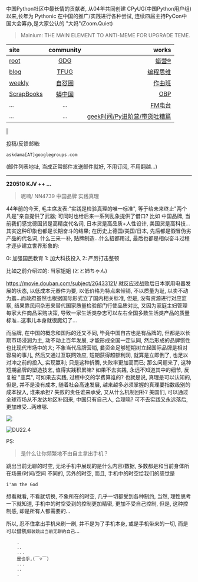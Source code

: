 中国Python社区中最长情的贡献者, 从04年共同创建 CPyUG(中国Python用户组)以来,长年为 Pythonic 在中国的推广/实践进行各种尝试, 连续四届主持PyCon中国大会筹办,是大家公认的 "大妈"(Zoom.Quiet)

> Mainium: THE MAIN ELEMENT TO ANTI-MEME FOR UPGRADE TEME.

| site | community | works |
| :-----| :----: | ----: |
| [root](http://zoomquiet.io/) | [GDG](https://blog.zhgdg.org/) | [蟒营®](https://doc.101.camp/) |
| [blog](https://blog.zoomquiet.io/pages/zoomquiet.html) | [TFUG](http://zh.tfug.world/) | [编程思维](https://py.101.camp/) |
| [weekly](http://weekly.pychina.org/) | [自怼圈](https://du.101.camp/) | [作曲班](https://mu.101.camp/) |
| [ScrapBooks](https://zoomquiet.io/collection.html) | [蟒中国](https://pychina.org/) | [OBP](https://zoomquiet.io/obp/index.html) |
| ... | ... | [FM电台](https://fm.101.camp/) |
| ... | ... | [geek时间/Py进阶营/带货吐糟篇](https://fm.101.camp/2020/geek2py-dama.html) 
 |


投稿/反馈邮箱:

    askdama[AT]googlegroups.com

(邮件列表地址, 
当成正常邮件发送邮件就好, 不用订阅, 不用翻越...)



---------------------------------------------------
**220510 KJV ++ ...**


> 呢喃/ NN4739 中国品牌 实践真理



44年前的今天, 毛主席发表:"实践是检验真理的唯一标准", 等于给未来终止"两个凡是"亲自提供了武器; 可同时也给后来一系列乱象提供了借口?
比如 中国品牌, 当前我们感觉德国货是高精度代名词, 日本货是高品质+人性设计, 美国货是高科技...其实这种印象也都是长期奋斗的结果; 在历史上德国/美国/日本, 先后都是徦冒伪劣产品的代名词, 什么三来一补, 贴牌制造...什么招都用过, 最后也都是相似奋斗过程才逐步建立世界形象的:

0: 加强国民教育
1: 加大科技投入
2: 严厉打击整顿

比如之前介绍过的: 当家姐姐 (とと姉ちゃん)

https://movie.douban.com/subject/26433121/
就反应过战败后日本家用电器发展的状态, 以低成本元器件为要, 以低价格为特点来倾销, 不以质量为耻, 以卖不动为羞...而政府虽然也根据国际形式立了国内相关标准, 但是, 没有资源进行对应监察, 结果靠民间杂志来替代国家质量检验部门行使品质对比, 又因为家庭主妇管理每家大件商品采购决策, 导致一家生活类杂志可以左右全国多数生活类产品的质量标准...这事儿本身就很魔幻了...

而品牌, 在中国的概念和国际的还又不同,
毕竟中国自古也是有品牌的, 但都是以长期市场浸润为主, 动不动上百年发展, 才能形成全国一定认同, 然后形成的品牌惯性也比现代市场中的大;
不象当代品牌营销, 嘦资金足够短期树立起国际品牌是相对容易的事儿, 然后又通过互联网效应, 短期获得超额利润, 就算是立即倒了, 也足以对冲之前的投入, 实现赢利; 只是这种折腾, 失败率更加高而已; 那么问题来了, 这种短期品牌的塑造技艺, 值得实践积累嘛? 如果不去实践, 永远不知道其中的细节, 反复被 "韮菜", 可如果去实践, 过程中交的学费算谁的? 也就是说, 真理是可以认知的, 但是, 并不是没有成本, 随着社会高速发展, 越来越多必须掌握的真理要指数级别的成本投入, 谁来承担? 失败的责任谁来承受, 又从什么机制回补? 美国们, 可以通过全球市场从不发达地区补回来, 中国只有自己人, 合理嘛? 可不去实践又永远落后, 更加难受...两难哪.​



![](https://ipic.zoomquiet.top/2022-05-09-zq42-today-card-2205.010.jpeg)

![DU22.4](https://ipic.zoomquiet.top/2022-04-30-220430DU6y_zip.jpg!/fw/420)



PS:
> 是什么让你频繁地不由自主拿出手机？

跳出当前无聊的时空,
无论手机中展现的是什么内容/数据,
多数都是和当前身体所在场景/时间/空间 不同的,
另外的时空,
而且, 手机中的时空给我们的感觉是

    i'am the God

想看就看, 不看就切换,
不象所在的时空, 几乎一切都受到各种制约,
当然,
理性思考一下就知道,
手机中的时空受到的控制更加精密, 更加不受自己控制,
但是, 这种控制感,
却是所有人都需要的...

所以, 
忍不住拿出手机来刷一刷,
并不是为了手机本身, 或是手机带来的一切,
而是可以借机`假装跳出当前无聊的自己`...



```
    .
    ..
    ...
    是也乎,(￣▽￣)
    ...
    ..
    .
```


